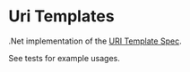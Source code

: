 # Uri Templates #

.Net implementation of the [URI Template Spec](http://tools.ietf.org/html/draft-gregorio-uritemplate-08).

See tests for example usages.